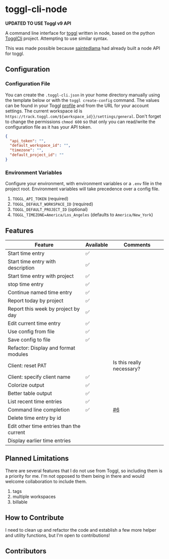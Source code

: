 # toggl-cli-node

**UPDATED TO USE Toggl v9 API**

A command line interface for [toggl](https://toggl.com) written in node, based on the python [TogglCli](https://github.com/AuHau/toggl-cli) project. Attempting to use similar syntax.

This was made possible because [saintedlama](https://github.com/saintedlama) had already built a node API for toggl.

## Configuration

### Configuration File

You can create the `.toggl-cli.json` in your home directory manually using the template below or with the `toggl create-config` command. The values can be found in your Toggl [profile](https://track.toggl.com/profile) and from the URL for your account settings. The current workspace id is `https://track.toggl.com/${workspace_id}}/settings/general`. Don't forget to change the permissions `chmod 600` so that only you can read/write the configuration file as it has your API token.

```json
{
  "api_token": "",
  "default_workspace_id": "",
  "timezone": "",
  "default_project_id": ""
}
```
### Environment Variables

Configure your environment, with environment variables or a `.env` file in the project root. Environment variables will take precedence over a config file.

1. `TOGGL_API_TOKEN` (required)
2. `TOGGL_DEFAULT_WORKSPACE_ID` (required)
3. `TOGGL_DEFAULT_PROJECT_ID` (optional)
4. `TOGGL_TIMEZONE=America/Los_Angeles` (defaults to `America/New_York`)


## Features

| Feature                                  | Available | Comments                                                    |
| ---------------------------------------- | --------- | ----------------------------------------------------------- |
| Start time entry                         | ✅         |                                                             |
| Start time entry with description        | ✅         |                                                             |
| Start time entry with project            | ✅         |                                                             |
| stop time entry                          | ✅         |                                                             |
| Continue named time entry                | ✅         |                                                             |
| Report today by project                  | ✅         |                                                             |
| Report this week by project by day       | ✅         |                                                             |
| Edit current time entry                  | ✅         |                                                             |
| Use config from file                     | ✅         |                                                             |
| Save config to file                      | ✅         |                                                             |
| Refactor: Display and format modules     |            |                                                             |
| Client: reset PAT                        |            | Is this really necessary?                                   |
| Client: specify client name              | ✅         |                                                             |
| Colorize output                          | ✅         |                                                             |
| Better table output                      | ✅         |                                                             |
| List recent time entries                 | ✅         |                                                             |
| Command line completion                  | ✅         | [#6](https://github.com/beauraines/toggl-cli-node/issues/6) |
| Delete time entry by id                  |            |                                                             |
| Edit other time entries than the current |            |                                                             |
| Display earlier time entries             |            |                                                             |



## Planned Limitations

There are several features that I do not use from Toggl, so including them is a priority for me. I'm not opposed to them being in there and would welcome collaboration to include them.

1. tags
2. multiple workspaces
3. billable

## How to Contribute

I need to clean up and refactor the code and establish a few more helper and utility functions, but I'm open to contributions!


## Contributors

<!-- ALL-CONTRIBUTORS-LIST:START - Do not remove or modify this section -->
<!-- prettier-ignore-start -->
<!-- markdownlint-disable -->

<!-- markdownlint-restore -->
<!-- prettier-ignore-end -->

<!-- ALL-CONTRIBUTORS-LIST:END -->

